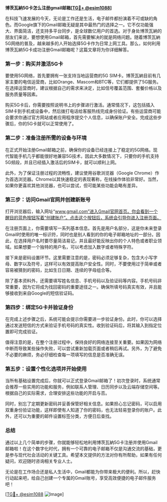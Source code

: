 **博茨瓦納5G卡怎么注册gmail邮箱[[TG💪+ @esim1088](https://t.me/s/esim1088)]**

在科技飞速发展的今天，无论是工作还是生活，电子邮件都扮演着不可或缺的角色。而Google旗下的Gmail邮箱无疑是其中最热门的选择之一。它不仅功能强大、界面简洁，还支持多平台同步，是全球数亿用户的首选。对于身处博茨瓦納的朋友们来说，要想使用Gmail邮箱，首先需要解决的就是网络问题。随着博茨瓦納5G网络的普及，越来越多的人开始选择5G卡作为日常上网工具。那么，如何利用博茨瓦納5G卡成功注册Gmail邮箱呢？这篇文章将为你详细解答。

### **第一步：购买并激活5G卡**
要使用5G网络，首先要拥有一张支持当地运营商的5G SIM卡。博茨瓦納目前有几家主要的电信运营商，比如Orange、Mascom和BTC等，它们都提供了5G服务。在选择运营商时，建议根据自己的需求来决定，比如信号覆盖范围、套餐价格以及服务质量等因素。

购买5G卡后，你需要按照说明书上的步骤进行激活。通常情况下，这包括插入SIM卡到手机或设备中，然后拨打电话给客服热线完成身份验证。有些运营商可能会要求你通过官方网站或者应用程序提交个人信息，以确保账户安全。完成这些步骤后，你的5G卡就可以正常使用了。

### **第二步：准备注册所需的设备与环境**
在正式开始注册Gmail邮箱之前，确保你的设备已经连接上了稳定的5G网络。现代智能手机几乎都能很好地兼容5G技术，因此大多数情况下，只要你的手机支持5G频段，并且已经插入激活后的SIM卡，就可以顺利上网。

此外，为了保证注册过程的流畅性，建议使用谷歌浏览器（Google Chrome）作为首选浏览器。Chrome以其快速稳定的表现著称，在线操作体验非常好。当然，如果你更喜欢其他浏览器，也可以尝试，但可能某些功能会略有差异。

### **第三步：访问Gmail官网并创建新账号**
打开浏览器后，输入网址“www.gmail.com”进入Gmail官网首页。你会看到一个醒目的蓝色按钮写着“创建账户”。点击这个按钮后，系统会引导你进入注册页面。

在注册页面上，你需要填写一系列基本信息。首先是用户名部分，这是你未来登录Gmail时使用的唯一标识符，同时也是别人看到的你的电子邮箱地址的一部分。因此，在选择用户名时要尽量简洁易记，并且最好能反映出你的个人特色或者职业领域。如果想要一个独特的用户名，可以考虑加入数字或者特殊字符。

接下来是密码设置环节。这里需要注意的是，密码必须足够复杂，包含大小写字母、数字以及符号，这样可以有效提高账户安全性。同时，不要使用过于简单或者容易被猜到的密码，比如生日日期、连续的字母组合等。

除了基本资料外，还需要填写姓名信息、手机号码以及验证码等内容。手机号码非常重要，因为它将成为找回密码的重要途径之一。确保所填号码真实有效，并且能够接收到来自Google的短信验证码。

### **第四步：绑定5G卡并验证身份**
在完成上述步骤之后，系统可能会提示你需要进一步验证身份。此时，你可以选择通过发送短信的方式来验证手机号码的真实性。收到验证码后，将其输入到指定位置即可完成验证。

值得注意的是，在整个注册过程中，保持良好的网络连接至关重要。如果因为网络中断而导致某些操作失败，可以尝试重新加载页面或者稍后再试。另外，为了避免不必要的麻烦，务必仔细检查每一项填写的信息是否准确无误。

### **第五步：设置个性化选项并开始使用**
当所有基础设置完成后，你就可以正式登录Gmail邮箱了！初次登录时，系统通常会推荐一些实用的功能和服务，例如联系人管理、日历同步以及云端存储空间等。根据自己的实际需求，合理安排这些功能的开启与否。

同时，别忘了定期更新密码并妥善保管好相关信息。如果担心忘记密码，可以启用双重身份验证功能，这样即使有人知道了你的密码，也无法轻易登录你的账户。此外，还可以为重要的邮件设置标签分类，方便日后查找。

### **总结**
通过以上几个简单的步骤，你就能够轻松地利用博茨瓦納5G卡注册并使用Gmail邮箱啦！在这个数字化时代，拥有一个可靠的电子邮箱不仅是沟通交流的基础，更是参与现代社会活动的关键工具。希望本文提供的方法对你有所帮助，如果有任何疑问，欢迎随时咨询相关专业人士。

无论是在工作场合还是私人生活中，Gmail都能为你带来极大的便利。所以，赶快行动起来吧，给自己创建一个专属的Gmail账号，享受高效便捷的电子邮件服务吧！

[[TG💪+ @esim1088](https://t.me/s/esim1088) ![Image](https://i.postimg.cc/4NQfJmqS/Snipaste-2025-05-13-00-14-12.png)]